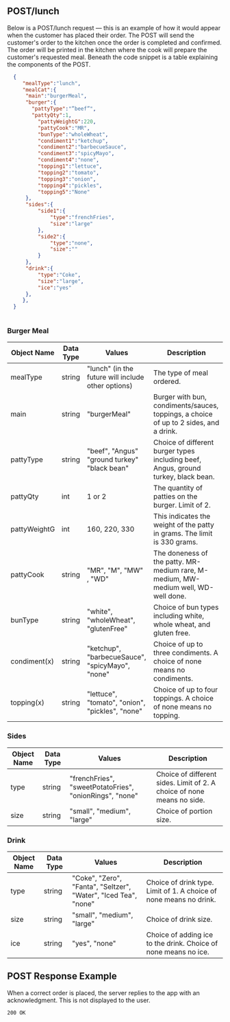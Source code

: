 ## POST/lunch 

Below is a POST/lunch request &mdash; this is an example of how it would appear when the customer has placed their order.
The POST will send the customer's order to the kitchen once the order is completed and confirmed. 
The order will be printed in the kitchen where the cook will prepare the customer's requested meal. 
Beneath the code snippet is a table explaining the components of the POST.


``` JSON
  {
     "mealType":"lunch",
     "mealCat":{
  	  "main":"burgerMeal",
  	  "burger":{
        "pattyType":"”beef”",
        "pattyQty":1,
     	  "pattyWeightG":220,
     	  "pattyCook":"MR",
     	  "bunType":"wholeWheat",
     	  "condiment1":"ketchup",
     	  "condiment2":"barbecueSauce",
          "condiment3":"spicyMayo",
          "condiment4":"none",
     	  "topping1":"lettuce",
          "topping2":"tomato",
     	  "topping3":"onion",
          "topping4":"pickles",
     	  "topping5":"None"
  	  },
  	  "sides":{
     	  "side1":{
        	  "type":"frenchFries",
        	  "size":"large"
     	  },
     	  "side2":{
        	  "type":"none",
        	  "size":""
     	  }
  	  },
  	  "drink":{
     	  "type":"Coke",
     	  "size":"large",
     	  "ice":"yes"
  	  },
     },
  }
  
```

### Burger Meal

| Object Name   | Data Type     | Values     | Description    |
| ------------- | ------------- | ---------- | ------------- |
| mealType      | string        | "lunch" (in the future will include other options) | The type of meal ordered. |
| main          | string        | "burgerMeal" |Burger with bun, condiments/sauces, toppings, a choice of up to 2 sides, and a drink. |
| pattyType     | string    	| "beef", "Angus" "ground turkey" "black bean" | Choice of different burger types including beef, Angus, ground turkey, black bean. |   
| pattyQty      	| int       	| 1 or 2                            | The quantity of patties on the burger. Limit of 2. 	|
| pattyWeightG  	| int       	| 160, 220, 330                         	| This indicates the weight of the patty in grams. The limit is 330 grams.             	|
| pattyCook     	| string    	| "MR", "M", "MW" , "WD"                | The doneness of the patty. MR-medium rare, M-medium, MW-medium well, WD-well done.                    	|
| bunType       	| string    	| "white", "wholeWheat", "glutenFree"               	| Choice of bun types including white, whole wheat, and gluten free.        	|
| condiment(x) 	| string    	| "ketchup", "barbecueSauce", "spicyMayo", "none"  	| Choice of up to three condiments. A choice of none means no condiments.              	|
| topping(x)   	| string    	| "lettuce", "tomato", "onion", "pickles", "none" 	| Choice of up to four toppings. A choice of none means no topping.                 	|

### Sides

| Object Name   | Data Type     | Values     | Description    |
| ------------- | ------------- | ---------- | ------------- |
| type       	| string    	| "frenchFries", "sweetPotatoFries", "onionRings", "none" 	| Choice of different sides. Limit of 2. A choice of none means no side.	|
| size       	| string    	| "small", "medium", "large"                        	| Choice of portion size.            	|

### Drink

| Object Name   | Data Type     | Values     | Description    |
| ------------- | ------------- | ---------- | ------------- |
| type       	| string    	| "Coke", "Zero", "Fanta", "Seltzer", "Water", "Iced Tea", "none" 	| Choice of drink type. Limit of 1. A choice of none means no drink.        	|
| size       	| string    	| "small", "medium", "large"                    	| Choice of drink size.              	|
| ice        	| string    	| "yes", "none"                                 	| Choice of adding ice to the drink. Choice of none means no ice.	|


## POST Response Example 

When a correct order is placed, the server replies to the app with an acknowledgment. 
This is not displayed to the user.  

```HTTP
200 OK

```
